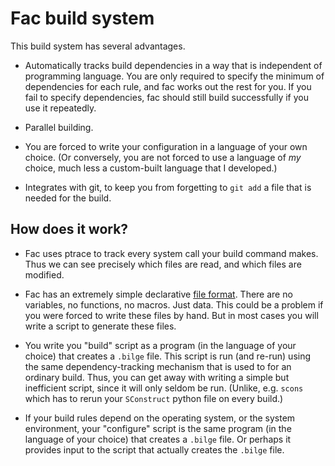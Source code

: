 # Fac build system

This build system has several advantages.

* Automatically tracks build dependencies in a way that is independent
  of programming language.  You are only required to specify the
  minimum of dependencies for each rule, and fac works out the rest
  for you.  If you fail to specify dependencies, fac should still
  build successfully if you use it repeatedly.

* Parallel building.

* You are forced to write your configuration in a language of your own
  choice.  (Or conversely, you are not forced to use a language of
  *my* choice, much less a custom-built language that I developed.)

* Integrates with git, to keep you from forgetting to `git add` a file
  that is needed for the build.

## How does it work?

- Fac uses ptrace to track every system call your build command makes.
  Thus we can see precisely which files are read, and which files are
  modified.

- Fac has an extremely simple declarative
  [file format](documentation.html).  There are no variables, no
  functions, no macros.  Just data.  This could be a problem if you
  were forced to write these files by hand.  But in most cases you
  will write a script to generate these files.

- You write you "build" script as a program (in the language of your
  choice) that creates a `.bilge` file.  This script is run (and
  re-run) using the same dependency-tracking mechanism that is used to
  for an ordinary build.  Thus, you can get away with writing a simple
  but inefficient script, since it will only seldom be run.  (Unlike,
  e.g. `scons` which has to rerun your `SConstruct` python file on
  every build.)

- If your build rules depend on the operating system, or the system
  environment, your "configure" script is the same program (in the
  language of your choice) that creates a `.bilge` file.  Or perhaps
  it provides input to the script that actually creates the `.bilge`
  file.
